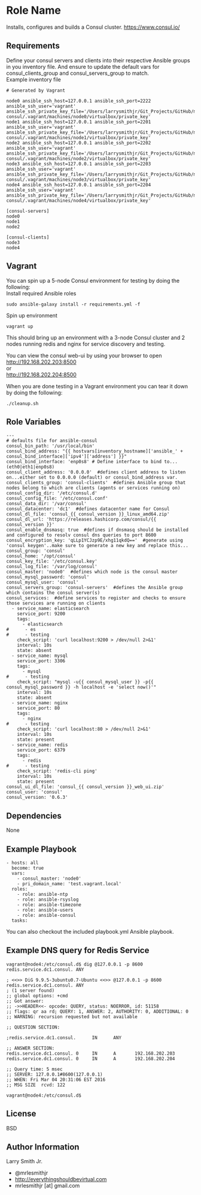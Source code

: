 Role Name
=========

Installs, configures and builds a Consul cluster. https://www.consul.io/

Requirements
------------

Define your consul servers and clients into their respective Ansible groups in
you inventory file. And ensure to update the default vars for consul_clients_group
and consul_servers_group to match.  
Example inventory file  
````
# Generated by Vagrant

node0 ansible_ssh_host=127.0.0.1 ansible_ssh_port=2222 ansible_ssh_user='vagrant' ansible_ssh_private_key_file='/Users/larrysmithjr/Git_Projects/GitHub/mrlesmithjr/ansible-consul/.vagrant/machines/node0/virtualbox/private_key'
node1 ansible_ssh_host=127.0.0.1 ansible_ssh_port=2201 ansible_ssh_user='vagrant' ansible_ssh_private_key_file='/Users/larrysmithjr/Git_Projects/GitHub/mrlesmithjr/ansible-consul/.vagrant/machines/node1/virtualbox/private_key'
node2 ansible_ssh_host=127.0.0.1 ansible_ssh_port=2202 ansible_ssh_user='vagrant' ansible_ssh_private_key_file='/Users/larrysmithjr/Git_Projects/GitHub/mrlesmithjr/ansible-consul/.vagrant/machines/node2/virtualbox/private_key'
node3 ansible_ssh_host=127.0.0.1 ansible_ssh_port=2203 ansible_ssh_user='vagrant' ansible_ssh_private_key_file='/Users/larrysmithjr/Git_Projects/GitHub/mrlesmithjr/ansible-consul/.vagrant/machines/node3/virtualbox/private_key'
node4 ansible_ssh_host=127.0.0.1 ansible_ssh_port=2204 ansible_ssh_user='vagrant' ansible_ssh_private_key_file='/Users/larrysmithjr/Git_Projects/GitHub/mrlesmithjr/ansible-consul/.vagrant/machines/node4/virtualbox/private_key'

[consul-servers]
node0
node1
node2

[consul-clients]
node3
node4
````

Vagrant
-------
You can spin up a 5-node Consul environment for testing by doing the following:  
Install required Ansible roles
````
sudo ansible-galaxy install -r requirements.yml -f
````
Spin up environment  
````
vagrant up
````

This should bring up an environment with a 3-node Consul cluster and 2 nodes
running redis and nginx for service discovery and testing.  

You can view the consul web-ui by using your browser to open  
http://192.168.202.203:8500  
or  
http://192.168.202.204:8500  

When you are done testing in a Vagrant environment you can tear it down by doing
the following:
````
./cleanup.sh
````

Role Variables
--------------

```
---
# defaults file for ansible-consul
consul_bin_path: '/usr/local/bin'
consul_bind_address: "{{ hostvars[inventory_hostname]['ansible_' + consul_bind_interface]['ipv4']['address'] }}"
consul_bind_interface: 'enp0s8' # Define interface to bind to...(eth0|eth1|enp0s8)
consul_client_address: '0.0.0.0'  #defines client address to listen on...either set to 0.0.0.0 (default) or consul_bind_address var.
consul_clients_group: 'consul-clients'  #defines Ansible group that nodes belong to which are clients (agents or services running on)
consul_config_dir: '/etc/consul.d'
consul_config_file: '/etc/consul.conf'
consul_data_dir: '/var/consul'
consul_datacenter: 'dc1'  #defines datacenter name for Consul
consul_dl_file: 'consul_{{ consul_version }}_linux_amd64.zip'
consul_dl_url: 'https://releases.hashicorp.com/consul/{{ consul_version }}'
consul_enable_dnsmasq: true  #defines if dnsmasq should be installed and configured to resolv consul dns queries to port 8600
consul_encryption_key: 'qLLp1YCJzp9E/xhg11qkdQ=='  #generate using 'consul keygen'..make sure to generate a new key and replace this...
consul_group: 'consul'
consul_home: '/opt/consul'
consul_key_file: '/etc/consul.key'
consul_log_file: '/var/log/consul'
consul_master: 'node0'  #defines which node is the consul master
consul_mysql_password: 'consul'
consul_mysql_user: 'consul'
consul_servers_group: 'consul-servers'  #defines the Ansible group which contains the consul server(s)
consul_services:  #define services to register and checks to ensure those services are running on clients
  - service_name: elasticsearch
    service_port: 9200
    tags:
      - elasticsearch
#      - es
#      - testing
    check_script: 'curl localhost:9200 > /dev/null 2>&1'
    interval: 10s
    state: absent
  - service_name: mysql
    service_port: 3306
    tags:
      - mysql
#      - testing
    check_script: "mysql -u{{ consul_mysql_user }} -p{{ consul_mysql_password }} -h localhost -e 'select now()'"
    interval: 10s
    state: absent
  - service_name: nginx
    service_port: 80
    tags:
      - nginx
#      - testing
    check_script: 'curl localhost:80 > /dev/null 2>&1'
    interval: 10s
    state: present
  - service_name: redis
    service_port: 6379
    tags:
      - redis
#      - testing
    check_script: 'redis-cli ping'
    interval: 10s
    state: present
consul_ui_dl_file: 'consul_{{ consul_version }}_web_ui.zip'
consul_user: 'consul'
consul_version: '0.6.3'
```

Dependencies
------------

None

Example Playbook
----------------

````
- hosts: all
  become: true
  vars:
    - consul_master: 'node0'
    - pri_domain_name: 'test.vagrant.local'
  roles:
    - role: ansible-ntp
    - role: ansible-rsyslog
    - role: ansible-timezone
    - role: ansible-users
    - role: ansible-consul
  tasks:
````
You can also checkout the included playbook.yml Ansible playbook.

Example DNS query for Redis Service
-----------------------------------
````
vagrant@node4:/etc/consul.d$ dig @127.0.0.1 -p 8600 redis.service.dc1.consul. ANY

; <<>> DiG 9.9.5-3ubuntu0.7-Ubuntu <<>> @127.0.0.1 -p 8600 redis.service.dc1.consul. ANY
; (1 server found)
;; global options: +cmd
;; Got answer:
;; ->>HEADER<<- opcode: QUERY, status: NOERROR, id: 51158
;; flags: qr aa rd; QUERY: 1, ANSWER: 2, AUTHORITY: 0, ADDITIONAL: 0
;; WARNING: recursion requested but not available

;; QUESTION SECTION:

;redis.service.dc1.consul.      IN      ANY

;; ANSWER SECTION:
redis.service.dc1.consul. 0     IN      A       192.168.202.203
redis.service.dc1.consul. 0     IN      A       192.168.202.204

;; Query time: 5 msec
;; SERVER: 127.0.0.1#8600(127.0.0.1)
;; WHEN: Fri Mar 04 20:31:06 EST 2016
;; MSG SIZE  rcvd: 122

vagrant@node4:/etc/consul.d$
````

License
-------

BSD

Author Information
------------------

Larry Smith Jr.
- @mrlesmithjr
- http://everythingshouldbevirtual.com
- mrlesmithjr [at] gmail.com
